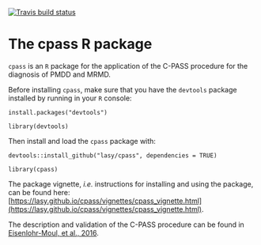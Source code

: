 <!-- badges: start -->
  [![Travis build status](https://travis-ci.com/lasy/cpass.svg?branch=master)](https://travis-ci.com/lasy/cpass)
  <!-- badges: end -->

# The cpass R package

`cpass` is an `R` package for the application of the C-PASS procedure for the diagnosis of PMDD and MRMD.

Before installing `cpass`, make sure that you have the `devtools` package installed by running in your `R` console:

`install.packages("devtools")`


`library(devtools)`

Then install and load the `cpass` package with: 

`devtools::install_github("lasy/cpass", dependencies = TRUE)`


`library(cpass)`

The package vignette, _i.e._ instructions for installing and using the package, can be found here: [https://lasy.github.io/cpass/vignettes/cpass_vignette.html](https://lasy.github.io/cpass/vignettes/cpass_vignette.html).

The description and validation of the C-PASS procedure can be found in [Eisenlohr-Moul, et al., 2016](https://github.com/lasy/cpass/blob/master/references/eisenlohr-moul2016.pdf).

